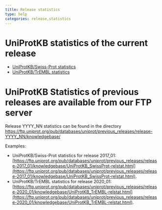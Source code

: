 ```yaml
---
title: Release statistics
type: help
categories: release,statistics
---
```


# UniProtKB statistics of the current release
- [UniProtKB/Swiss-Prot statistics](http://web.expasy.org/docs/relnotes/relstat.html)
- [UniProtKB/TrEMBL statistics](https://www.ebi.ac.uk/uniprot/TrEMBLstats)

# UniProtKB Statistics of previous releases are available from our FTP server
Release YYYY_NN statistics can be found in the directory https://ftp.uniprot.org/pub/databases/uniprot/previous_releases/release-YYYY_NN/knowledgebase/

Examples:

- UniProtKB/Swiss-Prot statistics for release 2017_01: [https://ftp.uniprot.org/pub/databases/uniprot/previous_releases/release-2017_01/knowledgebase/UniProtKB_SwissProt-relstat.html](https://ftp.uniprot.org/pub/databases/uniprot/previous_releases/release-2017_01/knowledgebase/UniProtKB_SwissProt-relstat.html).
- UniProtKB/TrEMBL statistics for release 2020_01: [https://ftp.uniprot.org/pub/databases/uniprot/previous_releases/release-2020_01/knowledgebase/UniProtKB_TrEMBL-relstat.html](https://ftp.uniprot.org/pub/databases/uniprot/previous_releases/release-2020_01/knowledgebase/UniProtKB_TrEMBL-relstat.html).